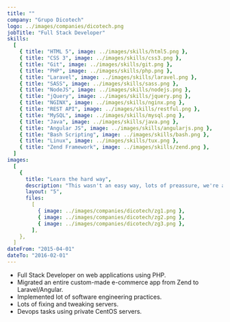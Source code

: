 ```yaml
---
title: ""
company: "Grupo Dicotech"
logo: ../images/companies/dicotech.png
jobTitle: "Full Stack Developer"
skills:
  [
    { title: "HTML 5", image: ../images/skills/html5.png },
    { title: "CSS 3", image: ../images/skills/css3.png },
    { title: "Git", image: ../images/skills/git.png },
    { title: "PHP", image: ../images/skills/php.png },
    { title: "Laravel", image: ../images/skills/laravel.png },
    { title: "SASS", image: ../images/skills/sass.png },
    { title: "NodeJS", image: ../images/skills/nodejs.png },
    { title: "jQuery", image: ../images/skills/jquery.png },
    { title: "NGINX", image: ../images/skills/nginx.png },
    { title: "REST API", image: ../images/skills/restful.png },
    { title: "MySQL", image: ../images/skills/mysql.png },
    { title: "Java", image: ../images/skills/java.png },
    { title: "Angular JS", image: ../images/skills/angularjs.png },
    { title: "Bash Scripting", image: ../images/skills/bash.png },
    { title: "Linux", image: ../images/skills/tux.png },
    { title: "Zend Framework", image: ../images/skills/zend.png },
  ]
images:
  [
    {
      title: "Learn the hard way",
      description: "This wasn't an easy way, lots of preassure, we're always on 🔥 and this made me learn a lot. ",
      layout: "5",
      files:
        [
          { image: ../images/companies/dicotech/zg1.png },
          { image: ../images/companies/dicotech/zg2.png },
          { image: ../images/companies/dicotech/zg3.png },
        ],
    },
  ]
dateFrom: "2015-04-01"
dateTo: "2016-02-01"
---
```


- Full Stack Developer on web applications using PHP.
- Migrated an entire custom-made e-commerce app from Zend to Laravel/Angular.
- Implemented lot of software engineering practices.
- Lots of fixing and tweaking servers.
- Devops tasks using private CentOS servers.